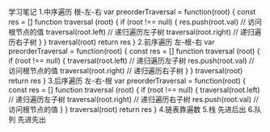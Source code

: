 学习笔记
1.中序遍历 根-左-右
var preorderTraversal = function(root) {
  const res = []
    function traversal (root) {
      if (root !== null) {
        res.push(root.val) // 访问根节点的值
        traversal(root.left) // 递归遍历左子树
        traversal(root.right) // 递归遍历右子树
      }
    }
    traversal(root)
  return res
}
2.前序遍历 左-根-右
var preorderTraversal = function(root) {
  const res = []
    function traversal (root) {
      if (root !== null) {
        traversal(root.left) // 递归遍历左子树
        res.push(root.val) // 访问根节点的值
        traversal(root.right) // 递归遍历右子树
      }
    }
    traversal(root)
  return res
}
3.后序遍历 左-右-根
var preorderTraversal = function(root) {
  const res = []
    function traversal (root) {
      if (root !== null) {
        traversal(root.left) // 递归遍历左子树
        traversal(root.right) // 递归遍历右子树
        res.push(root.val) // 访问根节点的值
      }
    }
    traversal(root)
  return res
}
4.链表靠遍数
5.栈 先进后出
6.队列 先进先出